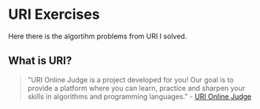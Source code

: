 # URI Exercises

Here there is the algortihm problems from URI I solved.


## What is URI? 

> "URI Online Judge is a project developed for you! Our goal is to provide a platform where you can learn, practice and sharpen your skills in algorithms and programming languages." - [URI Online Judge](https://www.urionlinejudge.com.br/judge/en/login)

